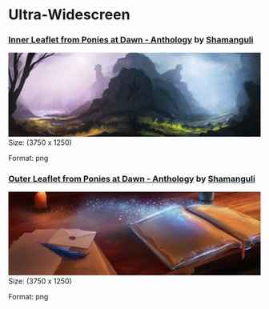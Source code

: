 # Ultra-Widescreen

### [Inner Leaflet from Ponies at Dawn - Anthology](https://poniesatdawn.bandcamp.com/album/anthology) by [Shamanguli](https://www.deviantart.com/shamanguli)
[![Inner Leaflet from Ponies at Dawn - Anthology](.cache/Ponies_at_Dawn_Anthology_PD_Inner_Leaflet_Artwork_by_Shamanguli.png)](Ponies_at_Dawn_Anthology_PD_Inner_Leaflet_Artwork_by_Shamanguli.png)
Size: (3750 x 1250)

Format: png

### [Outer Leaflet from Ponies at Dawn - Anthology](https://poniesatdawn.bandcamp.com/album/anthology) by [Shamanguli](https://www.deviantart.com/shamanguli)
[![Outer Leaflet from Ponies at Dawn - Anthology](.cache/Ponies_at_Dawn_Anthology_PD_Outer_Leaflet_Artwork_by_Shamanguli.png)](Ponies_at_Dawn_Anthology_PD_Outer_Leaflet_Artwork_by_Shamanguli.png)
Size: (3750 x 1250)

Format: png


